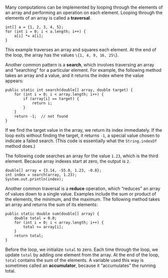 Many computations can be implemented by looping through the elements of an array and performing an operation on each element. Looping through the elements of an array is called a **traversal**.

```code
int[] a = {1, 2, 3, 4, 5};
for (int i = 0; i < a.length; i++) {
    a[i] *= a[i];
}
```

This example traverses an array and squares each element. At the end of the loop, the array has the values `\{1, 4, 9, 16, 25\`}.

Another common pattern is a **search**, which involves traversing an array and “searching” for a particular element. For example, the following method takes an array and a value, and it returns the index where the value appears:

```code
public static int search(double[] array, double target) {
    for (int i = 0; i < array.length; i++) {
        if (array[i] == target) {
            return i;
        }
    }
    return -1;  // not found
}
```

If we find the target value in the array, we return its index immediately. If the loop exits without finding the target, it returns `-1`, a special value chosen to indicate a failed search. (This code is essentially what the `String.indexOf` method does.)

The following code searches an array for the value `1.23`, which is the third element. Because array indexes start at zero, the output is `2`.

```code
double[] array = {3.14, -55.0, 1.23, -0.8};
int index = search(array, 1.23);
System.out.println(index);
```

Another common traversal is a **reduce** operation, which “reduces” an array of values down to a single value. Examples include the sum or product of the elements, the minimum, and the maximum. The following method takes an array and returns the sum of its elements:

```code
public static double sum(double[] array) {
    double total = 0.0;
    for (int i = 0; i < array.length; i++) {
        total += array[i];
    }
    return total;
}
```

Before the loop, we initialize `total` to zero. Each time through the loop, we update `total` by adding one element from the array. At the end of the loop, `total` contains the sum of the elements. A variable used this way is sometimes called an **accumulator**, because it “accumulates” the running total.